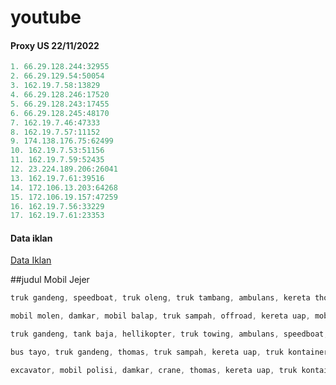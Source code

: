 # youtube


#### Proxy US 22/11/2022
```js
1. 66.29.128.244:32955
2. 66.29.129.54:50054
3. 162.19.7.58:13829
4. 66.29.128.246:17520
5. 66.29.128.243:17455
6. 66.29.128.245:48170
7. 162.19.7.46:47333
8. 162.19.7.57:11152
9. 174.138.176.75:62499
10. 162.19.7.53:51156
11. 162.19.7.59:52435
12. 23.224.189.206:26041
13. 162.19.7.61:39516
14. 172.106.13.203:64268
15. 172.106.19.157:47259
16. 162.19.7.56:33229
17. 162.19.7.61:23353
```


#### Data iklan
[Data Iklan](https://www.prepostseo.com/tool/fake-address-generator)


##judul Mobil Jejer

```js
truk gandeng, speedboat, truk oleng, truk tambang, ambulans, kereta thomas, truk towing, truk tanki mobil jejer
```
```js
mobil molen, damkar, mobil balap, truk sampah, offroad, kereta uap, mobil polisi, truk gandeng mobil jejer
```
```js
truk gandeng, tank baja, hellikopter, truk towing, ambulans, speedboat, bulldozer, mobil jeep mobil jejer
```
```js
bus tayo, truk gandeng, thomas, truk sampah, kereta uap, truk kontainer, ambulas, mobil roket mobil jejer
```
```js
excavator, mobil polisi, damkar, crane, thomas, kereta uap, truk kontainer, truk tambang, ambulans mobil jejer
```

